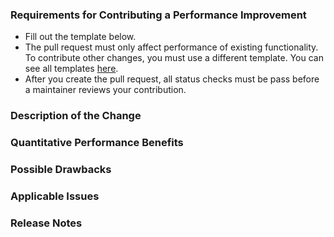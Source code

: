 ### Requirements for Contributing a Performance Improvement

* Fill out the template below.
* The pull request must only affect performance of existing functionality. To contribute other changes, you must use a different template. You can see all templates [here](https://github.com/G-Research/spark-dgraph-connector/tree/spark-3.1/docs/templates).
* After you create the pull request, all status checks must be pass before a maintainer reviews your contribution.

### Description of the Change

<!--

Describe your change and add any links to existing Issues is applicable.

-->

### Quantitative Performance Benefits

<!--

Describe the exact performance improvement observed (for example, reduced time to complete an operation, reduced memory use, etc.). Describe how you measured this change.

-->

### Possible Drawbacks

<!-- What are the possible side-effects or negative impacts of the code change? -->

### Applicable Issues

<!-- Enter any applicable Issues here -->

### Release Notes

<!--

Please describe the changes in a single line that explains this improvement in
terms that a user can understand. This text will be used in future release notes.

If this change is not user-facing or notable enough to be included in release notes
you may use the strings "Not applicable" or "N/A" here.

Examples:

- The package now allows you to ...
- Fixed an issue where ...
- Increased the performance of ...

-->
